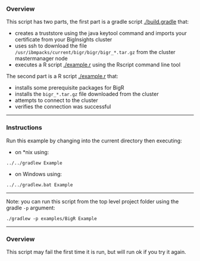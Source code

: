 ### Overview

This script has two parts, the first part is a gradle script [./build.gradle](./build.gradle) that:

- creates a truststore using the java keytool command and imports your certificate from your BigInsights cluster
- uses ssh to download the file `/usr/ibmpacks/current/bigr/bigr/bigr_*.tar.gz` from the cluster mastermanager node
- executes a R script [./example.r](./example.r) using the Rscript command line tool

The second part is a R script [./example.r](./example.r) that:

- installs some prerequisite packages for BigR
- installs the `bigr_*.tar.gz` file downloaded from the cluster
- attempts to connect to the cluster
- verifies the connection was successful

*********************************************************************
### Instructions

Run this example by changing into the current directory then executing:

- on *nix using:

```
../../gradlew Example
```

- on Windows using:

```
../../gradlew.bat Example
```

*********************************************************************

Note: you can run this script from the top level project folder using the gradle `-p` argument:

```
./gradlew -p examples/BigR Example
```
*********************************************************************
### Overview
 
This script may fail the first time it is run, but will run ok if you try it again.
